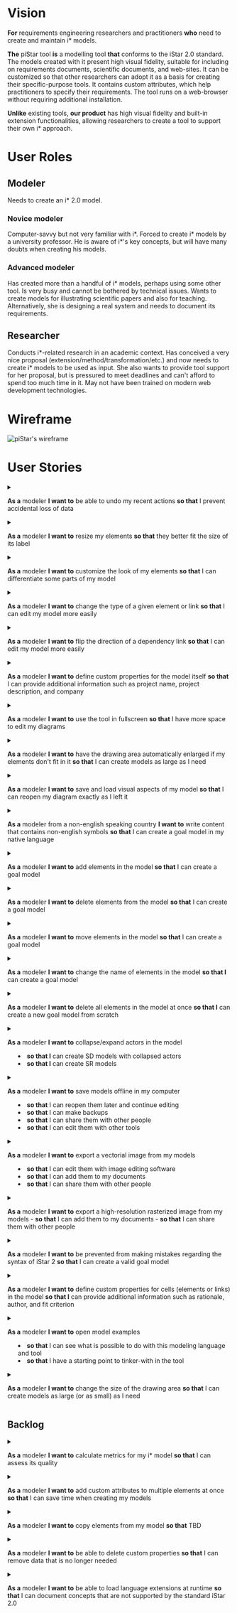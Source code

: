 # Vision
**For** requirements engineering researchers and practitioners
**who** need to create and maintain i* models.

**The** piStar tool
**is** a modelling tool
**that** conforms to the iStar 2.0 standard. The models created with it present high visual fidelity, suitable for
including on requirements documents, scientific documents, and web-sites. It can be customized so that other 
researchers can adopt it as a basis for creating their specific-purpose tools. It contains custom attributes,
which help practitioners to specify their requirements. The tool runs on a web-browser without requiring 
additional installation.

**Unlike** existing tools,
**our product** has high visual fidelity and built-in extension functionalities, allowing researchers to create
a tool to support their own i* approach.   

# User Roles

## Modeler
Needs to create an i* 2.0 model.

### Novice modeler
Computer-savvy but not very familiar with i*. Forced to create i* models by a university professor. He is aware 
of i*'s key concepts, but will have many doubts when creating his models.

### Advanced modeler
Has created more than a handful of i* models, perhaps using some other tool. Is very busy and cannot be bothered
by technical issues. Wants to create models for illustrating scientific papers and also for teaching. 
Alternatively, she is designing a real system and needs to document its requirements.

## Researcher
Conducts i*-related research in an academic context. Has conceived a very nice proposal
(extension/method/transformation/etc.) and now needs to create i* models to be used as input. She also wants to 
provide tool support for her proposal, but is pressured to meet deadlines and can't afford to spend 
too much time in it. May not have been trained on modern web development technologies.

# Wireframe
![piStar's wireframe](images/wireframeOverview.png)

# User Stories

<details><summary>

**As a** modeler
**I want to** be able to undo my recent actions
**so that** I prevent accidental loss of data </summary>
- *Notes*:
  - Support undoing the deletion of cells (elements or links)
  - Reconsider supporting undoing other kinds of actions in future releases, depending on user feedback
  - Support ctrl+z or command+z
- *Tests*:
  - Try undoing before any change has been made to the diagram
  - Try undoing after multiple changes have been made
  - Try undoing after every change has already been undone
  - Try undoing after going throuh "File/New Model"
</details>
  

<details><summary>

**As a** modeler
**I want to** resize my elements
**so that** they better fit the size of its label </summary>
- *Notes*:
  - Due to technical difficulties, resizing the actors circle is not available. This
may be reconsidered in future releases
- *History*: Since v2.0.0
</details>

<details><summary>

**As a** modeler
**I want to** customize the look of my elements
**so that** I can differentiate some parts of my model </summary>
- *Notes*:
  - Change color
- *History*: Since v2.0.0
</details>


<details><summary>

**As a** modeler
**I want to** change the type of a given element or link
**so that** I can edit my model more easily</summary>
- *Notes*:
  - Change contribution links, between Make, Help, Hurt, and Break (according to the content of the metamodel)
  - Change dependums, between Goal dependency, Quality dependency, Task dependency,
    and Resource dependency (according to the content of the metamodel)
  - Change actors, between Actor, Agent, and Role (according to the content of the metamodel)
- *History*: Since v2.0.0. Updated on v2.1.0
</details>


<details><summary>

**As a** modeler
**I want to** flip the direction of a dependency link
**so that** I can edit my model more easily</summary>
- *Notes*:
  - Check validity before flipping: a refined element cannot be the Depender Element in
  a Dependency link (iStar 2.0 Guide, Page 14).
- *History*: Since v2.0.0
</details>

<details><summary>

**As a** modeler
**I want to** define custom properties for the model itself
**so that** I can provide additional information such as project name, project description, and company</summary>
- *Notes*:
  - do not allow blank spaces in the name of the property
- *History*: Since v2.0.0
</details>


<details><summary>

**As a** modeler
**I want to** use the tool in fullscreen
**so that** I have more space to edit my diagrams</summary>
- *Notes*:
  - do not allow blank spaces in the name of the property
- *History*: Since v2.0.0
</details>


<details><summary>
  
**As a** modeler 
**I want to** have the drawing area automatically enlarged if my elements don't fit in it
 **so that** I can create models as large as I need</summary>
- *Notes*:
  - Increase the drawing area to fit elements that are moved beyond the current drawing area
- *Tests*:
  - Try when moving expanded actor
  - Try when moving collapsed actor
  - Try when moving elements within an expanded actor
  - Try when moving dependums
  - Try in every direction (top, right, bottom, left)
- *History*: Since v1.2.0. Updated on v2.0.0
</details>


<details><summary>
  
**As a** modeler 
**I want to** save and load visual aspects of my model
**so that** I can reopen my diagram exactly as I left it</summary>
- *Notes*:
  - Vertices on links
  - Collapsed actors
  - Color of the elements
- *History*: Since v1.1.0. Updated on v2.0.0
</details>


<details><summary>
  
**As a** modeler from a non-english speaking country
**I want to** write content that contains non-english symbols
**so that** I can create a goal model in my native language</summary>
- *Notes*:
  - المتطلبات الهندسية (Arabic)
  - 需求工程 (Chinese)
  - 要求工学 (Japanese)
  - Açafrão (Portuguese)
  - разработка требований (Russian)
  - gereksinim mühendisliği (Turkish)
- *Tests*:
  - Try in elements' name
  - Try in the content of a custom property
  - Try in the name of a custom property
  - Try saving and loading the model
  - Try saving as image (PNG and SVG)
- *History*: Since v1.1.0
</details>


<details><summary>
  
**As a** modeler
**I want to** add elements in the model
**so that** I can create a goal model</summary>
- *Notes*:
  - Conform to i* 2.0 standard
- *History*: Since v1.0.0
</details>

<details><summary>
  
**As a** modeler
**I want to** delete elements from the model
**so that** I can create a goal model</summary>
- *Notes*:
  - delete associated links
  - delete the whole dependency if trying to delete a part of it
- *History*: Since v1.0.0
</details>

<details><summary>
  
**As a** modeler
**I want to** move elements in the model
**so that** I can create a goal model</summary>
- *Notes*:
  - update actor's boundary accordingly
- *History*: Since v1.0.0
</details>

<details><summary>
  
**As a** modeler
**I want to** change the name of elements in the model
**so that I** can create a goal model</summary>
- *Notes*:
  - allow duplicates
  - automatic linebreaks to fit the element's width
- *History*: Since v1.0.0. Updated on v2.0.0
</details>

<details><summary>
  
**As a** modeler
**I want to** delete all elements in the model at once
**so that I** can create a new goal model from scratch</summary>
- *Notes*:
  - ask user to confirm
- *History*: Since v1.0.0
</details>

<details><summary>
  
**As a** modeler
**I want to** collapse/expand actors in the model
  - **so that I** can create SD models with collapsed actors
  - **so that I** can create SR models</summary>
- *Notes*:
  - reposition dependency links
- *History*: Since v1.0.0
</details>

<details><summary>
  
**As a** modeler
**I want to** save models offline in my computer
  - **so that** I can reopen them later and continue editing
  - **so that** I can make backups
  - **so that** I can share them with other people
  - **so that** I can edit them with other tools</summary>
- *Notes*:
  - none
- *History*: Since v1.0.0
</details>

<details><summary>
  
**As a** modeler
**I want to** export a vectorial image from my models
  - **so that** I can edit them with image editing software
  - **so that** I can add them to my documents
  - **so that** I can share them with other people</summary>
- *Notes*:
  - none
- *Tests*:
  - See if they open correctly in Inkscape (open-source image creation software)
  - See if they open correctly when inserted in a Microsoft Word document
  - Try with a selected element
- *History*: Since v1.0.0
</details>

<details><summary>
  
**As a** modeler
  **I want to** export a high-resolution rasterized image from my models
    - **so that** I can add them to my documents
    - **so that** I can share them with other people</summary>
- *Notes*:
  - none
- *Tests*:
  - Try with a selected element
- *History*: Since v1.0.0
</details>

<details><summary>
  
**As a** modeler
**I want to** be prevented from making mistakes regarding the syntax of iStar 2
**so that** I can create a valid goal model</summary>
- *Notes*:
  - Conform to i* 2.0 standard
  - Provide illustrated explanations of the mistakes
  - Exception: There should be no cyclic links. Rationale: technical difficulties
  - Exception: AND-refinement relations must contain at least two children. Rationale: The user needs to be able
    to create the *first* AND-refinement for a given parent. The tool should not prevent the creation of
    AND-refinements with only one child, since the second child would only get added afterwards.
- *History*: Since v1.0.0. Updated on v2.0.0
</details>

<details><summary>
  
**As a** modeler
**I want to** define custom properties for cells (elements or links) in the model
**so that I** can provide additional information such as rationale, author, and fit criterion</summary>
- *Notes*:
  - do not allow blank spaces in the name of the property
- *History*: Since v1.0.0. Updated on v2.0.0
</details>

<details><summary>
  
**As a** modeler 
**I want to** open model examples
- **so that** I can see what is possible to do with this
modeling language and tool
- **so that** I have a starting point to tinker-with in the tool</summary>
- *Notes*:
  - none
- *History*: Since v1.0.0
</details>

<details><summary>
  
**As a** modeler 
**I want to** change the size of the drawing area
 **so that** I can create models as large (or as small) as I need</summary>
- *Notes*:
  - Manually define width and height
- *History*: Since v1.0.0
</details>

## Backlog


<details><summary>
  
**As a** modeler 
**I want to** calculate metrics for my i* model 
 **so that** I can assess its quality</summary>
- *Notes*:
  - TBD
</details>

<details><summary>

**As a** modeler 
**I want to** add custom attributes to multiple elements at once
 **so that** I can save time when creating my models</summary>
- *Notes*:
  - TBD
</details>

<details><summary>

**As a** modeler 
**I want to** copy elements from my model
 **so that** TBD</summary>
- *Notes*:
  - TBD
</details>

<details><summary>

**As a** modeler 
**I want to** be able to delete custom properties
 **so that** I can remove data that is no longer needed </summary>
- *Notes*:
  - TBD
</details>

<details><summary>

**As a** modeler 
**I want to** be able to load language extensions at runtime
 **so that** I can document concepts that are not supported by the standard iStar 2.0 </summary>
- *Notes*:
  - TBD
</details>
